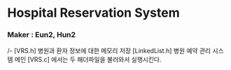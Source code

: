 # Hospital Reservation System

### Maker : Eun2, Hun2

/- [VRS.h] 병원과 환자 정보에 대한 메모리 저장 
[LinkedList.h] 병원 예약 관리 시스템 메인
[VRS.c] 에서는 두 해더파일을 불러와서 실행시킨다.


